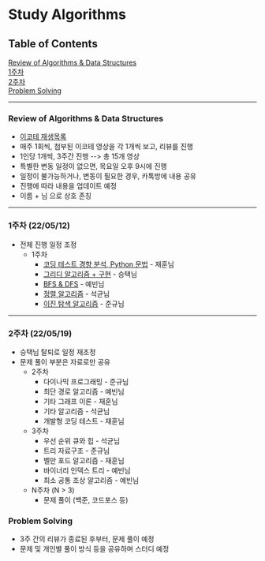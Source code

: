 # Study Algorithms
## Table of Contents
[Review of Algorithms & Data Structures](#review-of-algorithms--data-structures)   
[1주차](#1주차-220512)  
[2주차](#2주차-220519)  
[Problem Solving](#problem-solving)  

---
### Review of Algorithms & Data Structures
- [이코테 재생목록](https://www.youtube.com/watch?v=m-9pAwq1o3w&list=PLRx0vPvlEmdAghTr5mXQxGpHjWqSz0dgC)
- 매주 1회씩, 첨부된 이코테 영상을 각 1개씩 보고, 리뷰를 진행
- 1인당 1개씩, 3주간 진행 --> 총 15개 영상
- 특별한 변동 일정이 없으면, 목요일 오후 9시에 진행
- 일정이 불가능하거나, 변동이 필요한 경우, 카톡방에 내용 공유
- 진행에 따라 내용을 업데이트 예정
- 이름 + 님 으로 상호 존칭  
---
### 1주차 (22/05/12)
- 전체 진행 일정 조정
    - 1주차
        - [코딩 테스트 경향 분석, Python 문법](./1주차/%EC%BD%94%ED%85%8C%20%EA%B0%9C%EC%9A%94%20%EB%B0%8F%20%ED%8C%8C%EC%9D%B4%EC%8D%AC%20%EB%AC%B8%EB%B2%95.md) -  재훈님
        - [그리디 알고리즘 + 구현](./1주차/%EA%B7%B8%EB%A6%AC%EB%94%94%20%EB%B0%8F%20%EA%B5%AC%ED%98%84.pdf) -  승택님 
        - [BFS & DFS](https://rndpqls999.tistory.com/140) -  예빈님
        - [정렬 알고리즘](./1주차/%EC%A0%95%EB%A0%AC%20%EC%95%8C%EA%B3%A0%EB%A6%AC%EC%A6%98.pdf) -  석균님
        - [이진 탐색 알고리즘](./1주차/%EC%9D%B4%EC%A7%84%20%ED%83%90%EC%83%89%20%EC%95%8C%EA%B3%A0%EB%A6%AC%EC%A6%98.pdf) -  준규님
---
### 2주차 (22/05/19)
- 승택님 탈퇴로 일정 재조정
- 문제 풀이 부분은 자료로만 공유
    - 2주차  
        - 다이나믹 프로그래밍 - 준규님
        - 최단 경로 알고리즘 -  예빈님
        - 기타 그래프 이론 -  재훈님
        - 기타 알고리즘 -  석균님
        - 개발형 코딩 테스트 -  재훈님
    - 3주차
        - 우선 순위 큐와 힙 - 석균님
        - 트리 자료구조 - 준규님
        - 벨만 포드 알고리즘 - 재훈님
        - 바이너리 인덱스 트리 - 예빈님
        - 최소 공통 조상 알고리즘 - 예빈님
    - N주차 (N > 3)
        - 문제 풀이 (백준, 코드포스 등)
### Problem Solving
- 3주 간의 리뷰가 종료된 후부터, 문제 풀이 예정
- 문제 및 개인별 풀이 방식 등을 공유하며 스터디 예정
